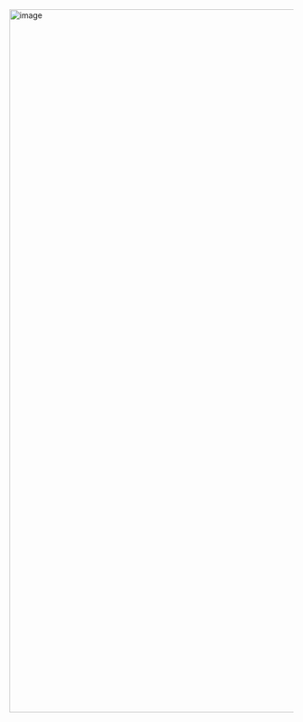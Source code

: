 <img width="789" height="1245" alt="image" src="https://github.com/user-attachments/assets/14b24dbc-f2dc-4897-b9dd-d5aa353aa47b" />
